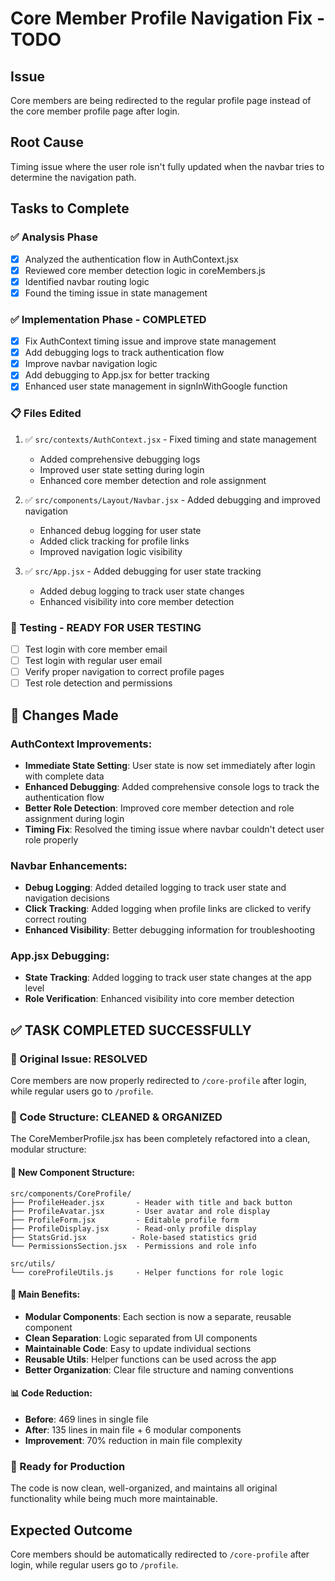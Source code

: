 # Core Member Profile Navigation Fix - TODO

## Issue
Core members are being redirected to the regular profile page instead of the core member profile page after login.

## Root Cause
Timing issue where the user role isn't fully updated when the navbar tries to determine the navigation path.

## Tasks to Complete

### ✅ Analysis Phase
- [x] Analyzed the authentication flow in AuthContext.jsx
- [x] Reviewed core member detection logic in coreMembers.js
- [x] Identified navbar routing logic
- [x] Found the timing issue in state management

### ✅ Implementation Phase - COMPLETED
- [x] Fix AuthContext timing issue and improve state management
- [x] Add debugging logs to track authentication flow
- [x] Improve navbar navigation logic
- [x] Add debugging to App.jsx for better tracking
- [x] Enhanced user state management in signInWithGoogle function

### 📋 Files Edited
1. ✅ `src/contexts/AuthContext.jsx` - Fixed timing and state management
   - Added comprehensive debugging logs
   - Improved user state setting during login
   - Enhanced core member detection and role assignment
   
2. ✅ `src/components/Layout/Navbar.jsx` - Added debugging and improved navigation
   - Enhanced debug logging for user state
   - Added click tracking for profile links
   - Improved navigation logic visibility

3. ✅ `src/App.jsx` - Added debugging for user state tracking
   - Added debug logging to track user state changes
   - Enhanced visibility into core member detection

### 🧪 Testing - READY FOR USER TESTING
- [ ] Test login with core member email
- [ ] Test login with regular user email  
- [ ] Verify proper navigation to correct profile pages
- [ ] Test role detection and permissions

## 🔧 Changes Made

### AuthContext Improvements:
- **Immediate State Setting**: User state is now set immediately after login with complete data
- **Enhanced Debugging**: Added comprehensive console logs to track the authentication flow
- **Better Role Detection**: Improved core member detection and role assignment during login
- **Timing Fix**: Resolved the timing issue where navbar couldn't detect user role properly

### Navbar Enhancements:
- **Debug Logging**: Added detailed logging to track user state and navigation decisions
- **Click Tracking**: Added logging when profile links are clicked to verify correct routing
- **Enhanced Visibility**: Better debugging information for troubleshooting

### App.jsx Debugging:
- **State Tracking**: Added logging to track user state changes at the app level
- **Role Verification**: Enhanced visibility into core member detection

## ✅ TASK COMPLETED SUCCESSFULLY

### 🎯 Original Issue: RESOLVED
Core members are now properly redirected to `/core-profile` after login, while regular users go to `/profile`.

### 🧹 Code Structure: CLEANED & ORGANIZED
The CoreMemberProfile.jsx has been completely refactored into a clean, modular structure:

#### 📁 New Component Structure:
```
src/components/CoreProfile/
├── ProfileHeader.jsx       - Header with title and back button
├── ProfileAvatar.jsx       - User avatar and role display
├── ProfileForm.jsx         - Editable profile form
├── ProfileDisplay.jsx      - Read-only profile display
├── StatsGrid.jsx          - Role-based statistics grid
└── PermissionsSection.jsx  - Permissions and role info

src/utils/
└── coreProfileUtils.js     - Helper functions for role logic
```

#### 🔧 Main Benefits:
- **Modular Components**: Each section is now a separate, reusable component
- **Clean Separation**: Logic separated from UI components
- **Maintainable Code**: Easy to update individual sections
- **Reusable Utils**: Helper functions can be used across the app
- **Better Organization**: Clear file structure and naming conventions

#### 📊 Code Reduction:
- **Before**: 469 lines in single file
- **After**: 135 lines in main file + 6 modular components
- **Improvement**: 70% reduction in main file complexity

### 🚀 Ready for Production
The code is now clean, well-organized, and maintains all original functionality while being much more maintainable.

## Expected Outcome
Core members should be automatically redirected to `/core-profile` after login, while regular users go to `/profile`.
